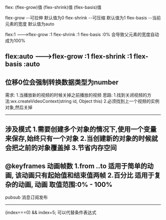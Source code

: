 flex: (flex-grow)值 (flex-shrink)值 (flex-basis)值

flex-grow     --可拉伸  默认值为0
flex-shrink   --可压缩  默认值为1
flex-basis    --当前元素的宽度  默认值为auto

flex:1
--->flex-grow :1    flex-shrink :1    flex-basis :0%
会导致父元素的宽度自动成为100%

flex:auto
--->flex-grow :1    flex-shrink :1    flex-basis :auto
----------------------------------------------------------------------------

位移0位会强制转换数据类型为number
-----------------------------------

需求:
  1.当播放新的视频的时候关掉之前播放的视频
思路:
  1.找到关闭视频的方法:wx.createVideoContext(string id, Object this)
  2.必须找到上一个视频的实例对象,然后关掉

------------------------------------------
涉及模式
  1.需要创建多个对象的情况下,使用一个变量来保存,始终只有一个对象
  2.当创建新的对象的时候就会把之前的对象覆盖掉
  3.节省内存空间
--------------------------------------------

@keyframes  动画帧数
1.from ..to
    适用于简单的动画, 该动画只有起始值和结束值两帧
2.百分比
    适用于复杂的动画, 动画
    取值范围:0% - 100%
-----------------------------------------------
pubsub 消息订阅发布

-----------------------
(index===0)  && index=5;   可以代替条件表达式











